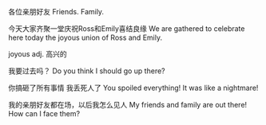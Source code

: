 
各位亲朋好友
 Friends. Family.

今天大家齐聚一堂庆祝Ross和Emily喜结良缘
We are gathered to celebrate here today the joyous union of Ross and Emily.

joyous adj. 高兴的


我要过去吗？
Do you think I should go up there?

你搞砸了所有事情 我丢死人了
You spoiled everything! It was like a nightmare!

我的亲朋好友都在场，以后我怎么见人
My friends and family are out there! How can I face them?

